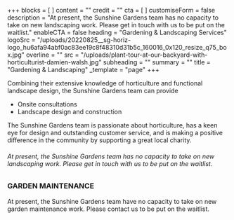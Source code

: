+++
blocks = [ ]
content = ""
credit = ""
cta = [ ]
customiseForm = false
description = "At present, the Sunshine Gardens team has no capacity to take on new landscaping work. Please get in touch with us to be put on the waitlist."
enableCTA = false
heading = "Gardening & Landscaping Services"
logoSrc = "/uploads/20220825__sg-horiz-logo_hu6afa94abf0ac83ee19c8f48310d31b5c_160016_0x120_resize_q75_box.jpg"
overline = ""
src = "/uploads/plant-tour-at-our-backyard-with-horticulturist-damien-walsh.jpg"
subheading = ""
summary = ""
title = "Gardening & Landscaping"
_template = "page"
+++


Combining their extensive knowledge of horticulture and functional landscape design, the Sunshine Gardens team can provide

- Onsite consultations
- Landscape design and construction

The Sunshine Gardens team is passionate about horticulture, has a keen eye for design and outstanding customer service, and is making a positive difference in the community by supporting a great local charity.

###### At present, the Sunshine Gardens team has no capacity to take on new landscaping work. Please get in touch with us to be put on the waitlist.

### GARDEN MAINTENANCE

At present, the Sunshine Gardens team have no capacity to take on new garden maintenance work. Please contact us to be put on the waitlist.
